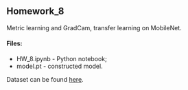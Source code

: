 ## Homework_8

Metric learning and GradCam, transfer learning on MobileNet.

#### Files:
+ HW_8.ipynb - Python notebook;
+ model.pt - constructed model.

Dataset can be found [here](https://www.kaggle.com/datasets/eduardo4jesus/stanford-cars-dataset).